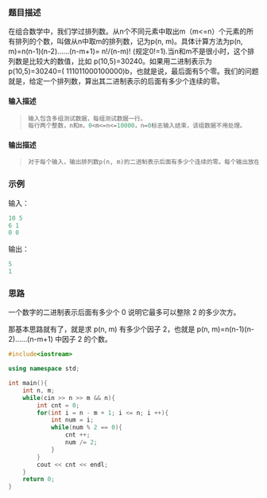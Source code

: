 ### 题目描述

在组合数学中，我们学过排列数。从n个不同元素中取出m（m<=n）个元素的所有排列的个数，叫做从n中取m的排列数，记为p(n, m)。具体计算方法为p(n, m)=n(n-1)(n-2)……(n-m+1)= n!/(n-m)! (规定0!=1).当n和m不是很小时，这个排列数是比较大的数值，比如 p(10,5)=30240。如果用二进制表示为p(10,5)=30240=( 111011000100000)b，也就是说，最后面有5个零。我们的问题就是，给定一个排列数，算出其二进制表示的后面有多少个连续的零。

#### 输入描述　　

> ```c++
> 输入包含多组测试数据，每组测试数据一行。
> 每行两个整数，n和m，0<m<=n<=10000，n=0标志输入结束，该组数据不用处理。
> ```

#### 输出描述

> ```c++
> 对于每个输入，输出排列数p(n, m)的二进制表示后面有多少个连续的零。每个输出放在一行。
> ```

### 示例

输入：

```c++
10 5
6 1
0 0
```

输出：

```c++
5
1
```

### 思路

一个数字的二进制表示后面有多少个 0 说明它最多可以整除 2 的多少次方。

那基本思路就有了，就是求 p(n, m) 有多少个因子 2，也就是 p(n, m)=n(n-1)(n-2)……(n-m+1) 中因子 2 的个数。

```c++
#include<iostream>

using namespace std;

int main(){
    int n, m;
    while(cin >> n >> m && n){
        int cnt = 0;
        for(int i = n - m + 1; i <= n; i ++){
            int num = i;
            while(num % 2 == 0){
                cnt ++;
                num /= 2;
            }
        }
        cout << cnt << endl;
    }
    return 0;
}
```

